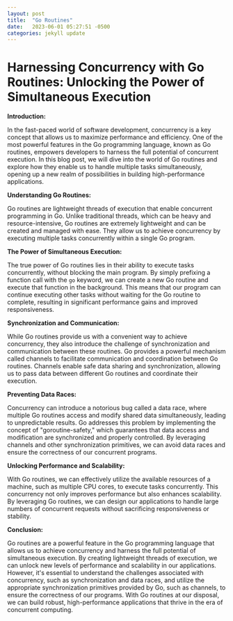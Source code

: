 ```yaml
---
layout: post
title:  "Go Routines"
date:   2023-06-01 05:27:51 -0500
categories: jekyll update
---
```


# Harnessing Concurrency with Go Routines: Unlocking the Power of Simultaneous Execution

**Introduction:**

In the fast-paced world of software development, concurrency is a key concept that allows us to maximize performance and efficiency. One of the most powerful features in the Go programming language, known as Go routines, empowers developers to harness the full potential of concurrent execution. In this blog post, we will dive into the world of Go routines and explore how they enable us to handle multiple tasks simultaneously, opening up a new realm of possibilities in building high-performance applications.

**Understanding Go Routines:**

Go routines are lightweight threads of execution that enable concurrent programming in Go. Unlike traditional threads, which can be heavy and resource-intensive, Go routines are extremely lightweight and can be created and managed with ease. They allow us to achieve concurrency by executing multiple tasks concurrently within a single Go program.

**The Power of Simultaneous Execution:**

The true power of Go routines lies in their ability to execute tasks concurrently, without blocking the main program. By simply prefixing a function call with the `go` keyword, we can create a new Go routine and execute that function in the background. This means that our program can continue executing other tasks without waiting for the Go routine to complete, resulting in significant performance gains and improved responsiveness.

**Synchronization and Communication:**

While Go routines provide us with a convenient way to achieve concurrency, they also introduce the challenge of synchronization and communication between these routines. Go provides a powerful mechanism called channels to facilitate communication and coordination between Go routines. Channels enable safe data sharing and synchronization, allowing us to pass data between different Go routines and coordinate their execution.

**Preventing Data Races:**

Concurrency can introduce a notorious bug called a data race, where multiple Go routines access and modify shared data simultaneously, leading to unpredictable results. Go addresses this problem by implementing the concept of "goroutine-safety," which guarantees that data access and modification are synchronized and properly controlled. By leveraging channels and other synchronization primitives, we can avoid data races and ensure the correctness of our concurrent programs.

**Unlocking Performance and Scalability:**

With Go routines, we can effectively utilize the available resources of a machine, such as multiple CPU cores, to execute tasks concurrently. This concurrency not only improves performance but also enhances scalability. By leveraging Go routines, we can design our applications to handle large numbers of concurrent requests without sacrificing responsiveness or stability.

**Conclusion:**

Go routines are a powerful feature in the Go programming language that allows us to achieve concurrency and harness the full potential of simultaneous execution. By creating lightweight threads of execution, we can unlock new levels of performance and scalability in our applications. However, it's essential to understand the challenges associated with concurrency, such as synchronization and data races, and utilize the appropriate synchronization primitives provided by Go, such as channels, to ensure the correctness of our programs. With Go routines at our disposal, we can build robust, high-performance applications that thrive in the era of concurrent computing.
